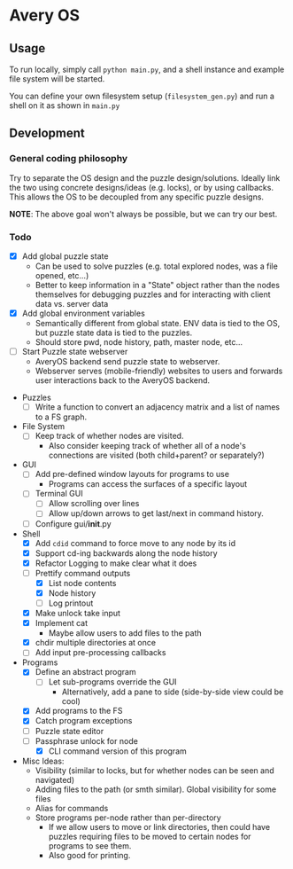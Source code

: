 # Avery OS

## Usage

To run locally, simply call `python main.py`, and a shell instance and example
file system will be started.

You can define your own filesystem setup (`filesystem_gen.py`) and run a shell 
on it as shown in `main.py`

## Development

### General coding philosophy

Try to separate the OS design and the puzzle design/solutions. Ideally link
the two using concrete designs/ideas (e.g. locks), or by using callbacks. This
allows the OS to be decoupled from any specific puzzle designs.

**NOTE**: The above goal won't always be possible, but we can try our best.

### Todo

- [x] Add global puzzle state
  - Can be used to solve puzzles (e.g. total explored nodes, was a file opened, etc...)
  - Better to keep information in a "State" object rather than the nodes themselves for 
    debugging puzzles and for interacting with client data vs. server data
- [x] Add global environment variables
  - Semantically different from global state. ENV data is tied to the OS, but 
    puzzle state data is tied to the puzzles.
  - Should store pwd, node history, path, master node, etc...
- [ ] Start Puzzle state webserver
  - AveryOS backend send puzzle state to webserver.
  - Webserver serves (mobile-friendly) websites to users and forwards user interactions
    back to the AveryOS backend.
- Puzzles
  - [ ] Write a function to convert an adjacency matrix and a list of names to a
        FS graph.
- File System
  - [ ] Keep track of whether nodes are visited.
    - Also consider keeping track of whether all of a node's connections are
      visited (both child+parent? or separately?)
- GUI
  - [ ] Add pre-defined window layouts for programs to use
    - Programs can access the surfaces of a specific layout
  - [ ] Terminal GUI
    - [ ] Allow scrolling over lines
    - [ ] Allow up/down arrows to get last/next in command history.
  - [ ] Configure gui/__init__.py
- Shell
  - [x] Add `cdid` command to force move to any node by its id
  - [x] Support cd-ing backwards along the node history
  - [x] Refactor Logging to make clear what it does
  - [ ] Prettify command outputs
    - [x] List node contents
    - [x] Node history
    - [ ] Log printout
  - [x] Make unlock take input
  - [x] Implement cat
    - Maybe allow users to add files to the path
  - [x] chdir multiple directories at once
  - [ ] Add input pre-processing callbacks
- Programs
  - [x] Define an abstract program
    - [ ] Let sub-programs override the GUI
      - Alternatively, add a pane to side (side-by-side view could be cool)
  - [x] Add programs to the FS
  - [x] Catch program exceptions
  - [ ] Puzzle state editor
  - [ ] Passphrase unlock for node
    - [x] CLI command version of this program

- Misc Ideas:
  - Visibility (similar to locks, but for whether nodes can be seen and navigated)
  - Adding files to the path (or smth similar). Global visibility for some files
  - Alias for commands
  - Store programs per-node rather than per-directory
    - If we allow users to move or link directories, then could have puzzles
      requiring files to be moved to certain nodes for programs to see them.
    - Also good for printing.
